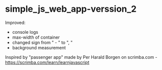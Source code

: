 # simple_js_web_app-verssion_2

Improved:
- console logs
- max-width of container
- changed sign from " - " to ", "
- background measurement

Inspired by "passenger app" made by Per Harald Borgen on scrimba.com - https://scrimba.com/learn/learnjavascript
